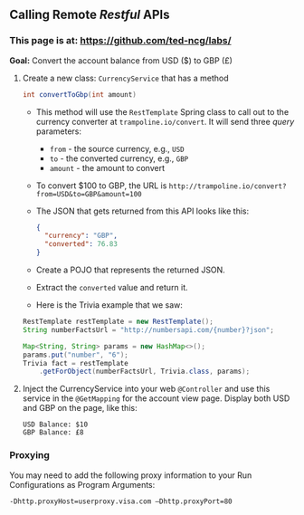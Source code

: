 ## Calling Remote *Restful* APIs

### This page is at: https://github.com/ted-ncg/labs/

**Goal:** Convert the account balance from USD ($) to GBP (£)

1. Create a new class: `CurrencyService` that has a method

    ```java
    int convertToGbp(int amount)
    ```

   * This method will use the `RestTemplate` Spring class to call out to the currency converter at `trampoline.io/convert`.
     It will send three *query* parameters:
       * `from` - the source currency, e.g., `USD`
       * `to` - the converted currency, e.g., `GBP`
       * `amount` - the amount to convert
   * To convert $100 to GBP, the URL is `http://trampoline.io/convert?from=USD&to=GBP&amount=100`
   * The JSON that gets returned from this API looks like this:
      ```json
      {
        "currency": "GBP",
        "converted": 76.83
      }
      ```
   * Create a POJO that represents the returned JSON.
   * Extract the `converted` value and return it.

   * Here is the Trivia example that we saw:
   
    ```java
    RestTemplate restTemplate = new RestTemplate();
    String numberFactsUrl = "http://numbersapi.com/{number}?json";

    Map<String, String> params = new HashMap<>();
    params.put("number", "6");
    Trivia fact = restTemplate
        .getForObject(numberFactsUrl, Trivia.class, params);
    ```

1. Inject the CurrencyService into your web `@Controller` and use this service in the `@GetMapping` for the account view page.
   Display both USD and GBP on the page, like this:
   ```
   USD Balance: $10
   GBP Balance: £8
   ```

### Proxying

You may need to add the following proxy information to your Run Configurations as Program Arguments:

    -Dhttp.proxyHost=userproxy.visa.com –Dhttp.proxyPort=80

